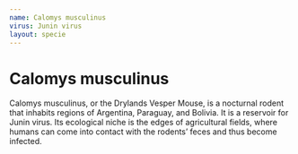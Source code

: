 ```yaml
---
name: Calomys musculinus
virus: Junin virus
layout: specie
---
```


# Calomys musculinus

Calomys musculinus, or the Drylands Vesper Mouse, is a nocturnal rodent that inhabits regions of Argentina, Paraguay, and Bolivia. It is a reservoir for Junin virus. Its ecological niche is the edges of agricultural fields, where humans can come into contact with the rodents’ feces and thus become infected.
